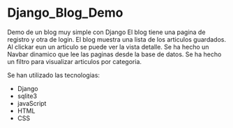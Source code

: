 # Django_Blog_Demo

Demo de un blog muy simple con Django
El blog tiene una pagina de registro y otra de login.
El blog muestra una lista de los articulos guardados.
Al clickar eun un articulo se puede ver la vista detalle.
Se ha hecho un Navbar dinamico que lee las paginas desde la base de datos.
Se ha hecho un filtro para visualizar articulos por categoria.

Se han utilizado las tecnologias:
- Django
- sqlite3
- javaScript
- HTML
- CSS
